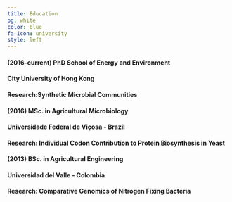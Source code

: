 ```yaml
---
title: Education
bg: white
color: blue
fa-icon: university
style: left
---
```


#### (2016-current) PhD School of Energy and Environment
#### City University of Hong Kong
#### Research:Synthetic Microbial Communities

#### (2016) MSc. in Agricultural Microbiology
#### Universidade Federal de Viçosa - Brazil
#### Research: Individual Codon Contribution to Protein Biosynthesis in Yeast

#### (2013) BSc. in Agricultural Engineering
#### Universidad del Valle - Colombia
#### Research: Comparative Genomics of Nitrogen Fixing Bacteria
